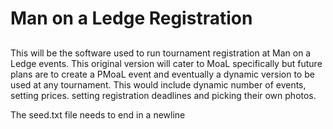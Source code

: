 # Man on a Ledge Registration
##

This will be the software used to run tournament registration at Man on a Ledge events. This original version will cater to MoaL specifically but future plans are to create a PMoaL event and eventually a dynamic version to be used at any tournament.  This would include dynamic number of events, setting prices. setting registration deadlines and picking their own photos.

The seed.txt file needs to end in a newline